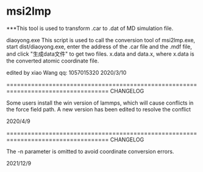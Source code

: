 # msi2lmp
***This tool is used to transform .car to .dat of MD simulation file.



diaoyong.exe
This script is used to call the conversion tool of msi2lmp.exe, start dist/diaoyong.exe,
 enter the address of the .car file and the .mdf file, and click "生成data文件" 
 to get two files. x.data and data.x, where x.data is the converted atomic
 coordinate file.
 
 edited by xiao Wang
 qq: 1057015320
 2020/3/10
 
 ===================================================================================
 CHANGELOG
 
 Some users install the win version of lammps, which will cause conflicts in the force 
 field path. A new version has been edited to resolve the conflict
 
 2020/4/9
 
  ===================================================================================
 CHANGELOG
 
 The -n parameter is omitted to avoid coordinate conversion errors.
 
 2021/12/9
